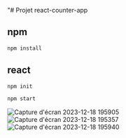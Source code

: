 "# Projet react-counter-app

## npm
```bash
npm install
```
## react 
```bash
npm init
```
```bash
npm start
```
![Capture d'écran 2023-12-18 195905](https://github.com/zinebaboumejd/react-counter-app/assets/93932952/50fd4ee3-416e-4141-b0b5-24ab546332ce)
![Capture d'écran 2023-12-18 195357](https://github.com/zinebaboumejd/react-counter-app/assets/93932952/e24d4fcc-5027-4765-98e9-8dd857027613)
![Capture d'écran 2023-12-18 195940](https://github.com/zinebaboumejd/react-counter-app/assets/93932952/9427c99a-8d3e-4db5-bdc2-c0bff5dd6f12)

